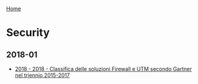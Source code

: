 [Home](/)
# Security

## 2018-01
* [2018 - 2018 - Classifica delle soluzioni Firewall e UTM secondo Gartner nel triennio 2015-2017](security/2018-01/2018%20-%20Classifica%20delle%20soluzioni%20Firewall%20e%20UTM%20secondo%20Gartner%20nel%20triennio%202015-2017.pdf)
